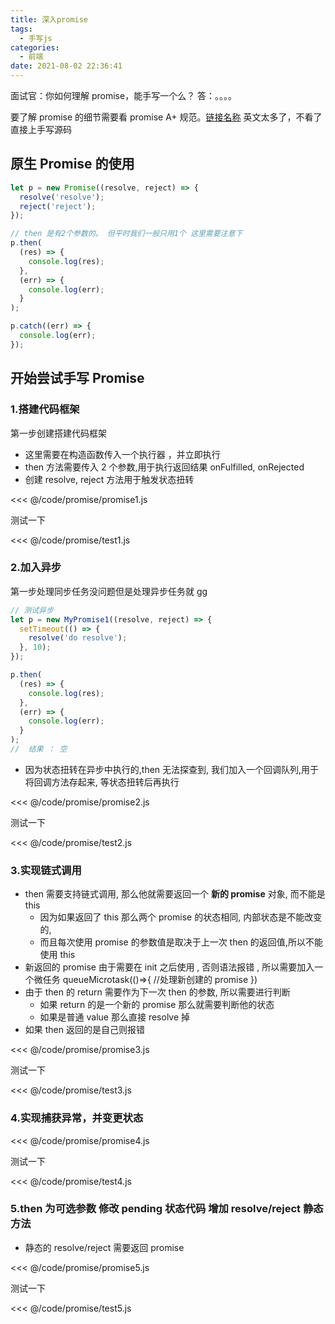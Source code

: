 ```yaml
---
title: 深入promise
tags:
  - 手写js
categories:
  - 前端
date: 2021-08-02 22:36:41
---
```


面试官：你如何理解 promise，能手写一个么？ 答：。。。。

<!-- more -->

要了解 promise 的细节需要看 promise A+ 规范。[链接名称](https://promisesaplus.com/) 英文太多了，不看了直接上手写源码

## 原生 Promise 的使用

```javascript
let p = new Promise((resolve, reject) => {
  resolve('resolve');
  reject('reject');
});

// then 是有2个参数的。 但平时我们一般只用1个 这里需要注意下
p.then(
  (res) => {
    console.log(res);
  },
  (err) => {
    console.log(err);
  }
);

p.catch((err) => {
  console.log(err);
});
```

## 开始尝试手写 Promise

### 1.搭建代码框架

第一步创建搭建代码框架

- 这里需要在构造函数传入一个执行器 ，并立即执行
- then 方法需要传入 2 个参数,用于执行返回结果 onFulfilled, onRejected
- 创建 resolve, reject 方法用于触发状态扭转

<<< @/code/promise/promise1.js

测试一下

<<< @/code/promise/test1.js

### 2.加入异步

第一步处理同步任务没问题但是处理异步任务就 gg

```javascript
// 测试异步
let p = new MyPromise1((resolve, reject) => {
  setTimeout(() => {
    resolve('do resolve');
  }, 10);
});

p.then(
  (res) => {
    console.log(res);
  },
  (err) => {
    console.log(err);
  }
);
//  结果 ： 空
```

- 因为状态扭转在异步中执行的,then 无法探查到, 我们加入一个回调队列,用于将回调方法存起来, 等状态扭转后再执行

<<< @/code/promise/promise2.js

测试一下

<<< @/code/promise/test2.js

### 3.实现链式调用

- then 需要支持链式调用, 那么他就需要返回一个 **新的 promise** 对象, 而不能是 this
  - 因为如果返回了 this 那么两个 promise 的状态相同, 内部状态是不能改变的,
  - 而且每次使用 promise 的参数值是取决于上一次 then 的返回值,所以不能使用 this
- 新返回的 promise 由于需要在 init 之后使用 , 否则语法报错 , 所以需要加入一个微任务 queueMicrotask(()=>{ //处理新创建的 promise })
- 由于 then 的 return 需要作为下一次 then 的参数, 所以需要进行判断
  - 如果 return 的是一个新的 promise 那么就需要判断他的状态
  - 如果是普通 value 那么直接 resolve 掉
- 如果 then 返回的是自己则报错

<<< @/code/promise/promise3.js

测试一下

<<< @/code/promise/test3.js

### 4.实现捕获异常，并变更状态

<<< @/code/promise/promise4.js

测试一下

<<< @/code/promise/test4.js

### 5.then 为可选参数 修改 pending 状态代码 增加 resolve/reject 静态方法

- 静态的 resolve/reject 需要返回 promise

<<< @/code/promise/promise5.js

测试一下

<<< @/code/promise/test5.js
